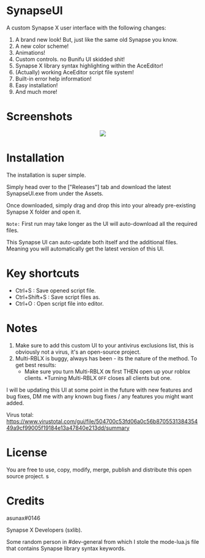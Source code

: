# SynapseUI
A custom Synapse X user interface with the following changes:
1. A brand new look! But, just like the same old Synapse you know.
2. A new color scheme!
3. Animations!
4. Custom controls. no Bunifu UI skidded shit!
5. Synapse X library syntax highlighting within the AceEditor!
6. (Actually) working AceEditor script file system!
7. Built-in error help information!
8. Easy installation!
9. And much more!

# Screenshots

<p align="center">
  <img src="https://i.imgur.com/3KMX5Am.png">
</p>

# Installation
The installation is super simple. 

Simply head over to the ["Releases"] tab and download the latest SynapseUI.exe from under the Assets.

Once downloaded, simply drag and drop this into your already pre-existing Synapse X folder and open it.

`Note:`
First run may take longer as the UI will auto-download all the required files.

This Synapse UI can auto-update both itself and the additional files. Meaning you will automatically get the latest version of this UI.

# Key shortcuts
- Ctrl+S : Save opened script file.
- Ctrl+Shift+S : Save script files as.
- Ctrl+O : Open script file into editor.

# Notes
1. Make sure to add this custom UI to your antivirus exclusions list, this is obviously not a virus, it's an open-source project.
2. Multi-RBLX is buggy, always has been - its the nature of the method. To get best results: 
    - Make sure you turn Multi-RBLX `ON` first THEN open up your roblox clients. \*Turning Multi-RBLX `OFF` closes all clients but one.

I will be updating this UI at some point in the future with new features and bug fixes, DM me with any known bug fixes / any features you might want added.

Virus total: https://www.virustotal.com/gui/file/504700c53fd06a0c56b870553138435449a9cf99005f19184e13a47840e213dd/summary

# License
You are free to use, copy, modify, merge, publish and distribute this open source project.
s
# Credits
asunax#0146 

Synapse X Developers (sxlib).

Some random person in #dev-general from which I stole the mode-lua.js file that contains Synapse library syntax keywords.

